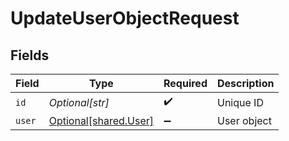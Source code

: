 # UpdateUserObjectRequest


## Fields

| Field                                                    | Type                                                     | Required                                                 | Description                                              |
| -------------------------------------------------------- | -------------------------------------------------------- | -------------------------------------------------------- | -------------------------------------------------------- |
| `id`                                                     | *Optional[str]*                                          | :heavy_check_mark:                                       | Unique ID                                                |
| `user`                                                   | [Optional[shared.User]](undefined/models/shared/user.md) | :heavy_minus_sign:                                       | User object                                              |